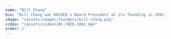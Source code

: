 ```yaml
---
name: "Bill Chang"
bio: "Bill Chang was HACBED's Board President at its founding in 1992. A member of the Hāna community on Maui, Bill founded the nonprofit organization Hina Malailena, which oversaw development of the Hāna Village Marketplace. The project intended to create opportunities for local families in Hāna to create and sustain businesses. This venture ultimately did not get off the ground for a variety of reasons and provided many lessons learned to the community based economic development field in Hawai'i."
image: "/assets/images/founders/bill-chang.png"
video: "/assets/videos/BC-CBED-1992.mp4"
order: 2
---
```

